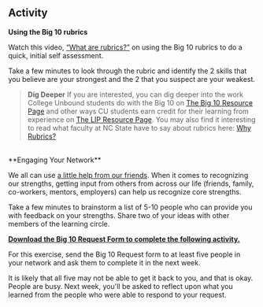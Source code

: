 ## Activity

**Using the Big 10 rubrics**

Watch this video, [“What are rubrics?”](https://drive.google.com/file/d/1Yi93iUg8zUn4tEKePehwpZ2k85ccKG5L/view?usp=sharing) on using the Big 10 rubrics to do a quick, initial self assessment.

Take a few minutes to look through the rubric and identify the 2 skills that you believe are your strongest and the 2 that you suspect are your weakest.

> **Dig Deeper**
If you are interested, you can dig deeper into the work College Unbound students do with the Big 10 on [The Big 10 Resource Page](https://collegeunbound.digication.com/Big10resources/about-me) and other ways CU students earn credit for their learning from experience on [The LIP Resource Page](https://collegeunbound.digication.com/LIP/learning-in-public).
You may also find it interesting to read what faculty at NC State have to say about rubrics here: [Why Rubrics?](https://faculty.chass.ncsu.edu/slatta/hi216/learning/whyrubrics.html)

<br>
**Engaging Your Network**

We all can use [a little help from our friends](https://youtu.be/rUVEFkjqiEE). When it comes to recognizing our strengths, getting input from others from across our life (friends, family, co-workers, mentors, employers) can help us recognize core strengths.

Take a few minutes to brainstorm a list of 5-10 people who can provide you with feedback on your strengths. Share two of your ideas with other members of the learning circle. 

**[Download the Big 10 Request Form to complete the following activity.](https://docs.google.com/document/d/14a_raGWLf93CJExC4fVwlUXzuUV-6pc5jCFryg3BQfc/edit?usp=sharing)**

For this exercise, send the Big 10 Request form to at least five people in your network and ask them to complete it in the next week.

It is likely that all five may not be able to get it back to you, and that is okay. People are busy. Next week, you'll be asked to reflect upon what you learned from the people who were able to respond to your request. 
